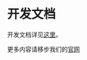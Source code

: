 # 开发文档

开发文档详见[这里](https://github.com/iuap-design/iuap-design/tree/master/docs)。

更多内容请移步我们的[官网](http://design.yyuap.com/)
